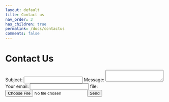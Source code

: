 ```yaml
---
layout: default
title: Contact us
nav_order: 3
has_children: true
permalink: /docs/contactus
comments: false
---
```


# Contact Us

<form
action='https://formspree.io/mjvegbqg' method='POST' enctype='multipart/form-data'>
<label> Subject: <input type='text' name='_subject'> </label>
<label>
Message:
<textarea name='message'></textarea>
</label>
<label> Your email: <input type='text' name='_replyto'> </label>
<label>  file: <input type='file' name='upload'> </label>
<button type='submit' >Send</button>
</form>
